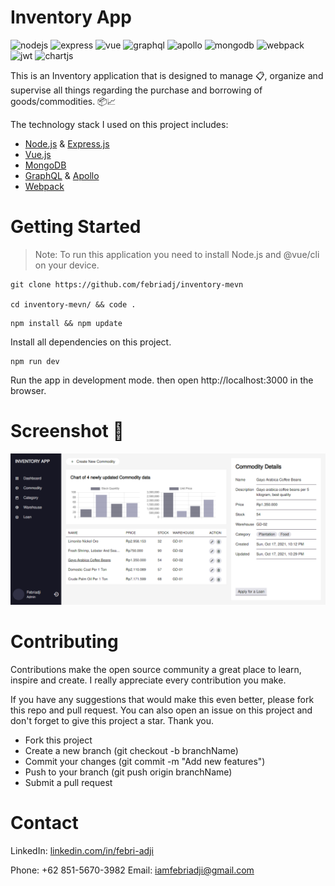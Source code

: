# Inventory App
![nodejs](https://img.shields.io/badge/Node.js-339933?style=flat-square&logo=node.js&logoColor=white)
![express](https://img.shields.io/badge/Express.js-000000?style=flat-square&logo=express&logoColor=white)
![vue](https://img.shields.io/badge/Vue.js-35495E?style=flat-square&logo=vuedotjs&logoColor=4FC08D)
![graphql](https://img.shields.io/badge/GraphQL-E10098?style=flat-square&logo=graphql&logoColor=white)
![apollo](https://img.shields.io/badge/Apollo%20GraphQL-311C87?style=flat-square&logo=Apollo%20GraphQL&logoColor=white)
![mongodb](https://img.shields.io/badge/MongoDB-4EA94B?style=flat-square&logo=mongodb&logoColor=white)
![webpack](https://img.shields.io/badge/Webpack-8DD6F9?style=flat-square&logo=Webpack&logoColor=black)
![jwt](https://img.shields.io/badge/JWT-000000?style=flat-square&logo=JSON%20web%20tokens&logoColor=white)
![chartjs](https://img.shields.io/badge/Chart.js-FF6384?style=flat-square&logo=chartdotjs&logoColor=white)

This is an Inventory application that is designed to manage 📋, organize and supervise all things regarding the purchase and borrowing of goods/commodities. 📦📈

The technology stack I used on this project includes:
- [Node.js](https://nodejs.org/en) & [Express.js](https://expressjs.com)
- [Vue.js](https://vuejs.org)
- [MongoDB](https://www.mongodb.com)
- [GraphQL](https://graphql.org) & [Apollo](https://www.apollographql.com)
- [Webpack](https://webpack.js.org)

# Getting Started
> Note: To run this application you need to install Node.js and @vue/cli on your device.

~~~
git clone https://github.com/febriadj/inventory-mevn

cd inventory-mevn/ && code .
~~~
~~~
npm install && npm update
~~~
Install all dependencies on this project.

~~~
npm run dev
~~~
Run the app in development mode. then open http://localhost:3000 in the browser.

# Screenshot 📸
![sample-app](./documents/images/sample-app.png)

# Contributing
Contributions make the open source community a great place to learn, inspire and create. I really appreciate every contribution you make.

If you have any suggestions that would make this even better, please fork this repo and pull request. You can also open an issue on this project and don't forget to give this project a star. Thank you.

- Fork this project
- Create a new branch (git checkout -b branchName)
- Commit your changes (git commit -m "Add new features")
- Push to your branch (git push origin branchName)
- Submit a pull request

# Contact
LinkedIn: [linkedin.com/in/febri-adji](https://www.linkedin.com/in/febri-adji)

Phone: +62 851-5670-3982
Email: <iamfebriadji@gmail.com>